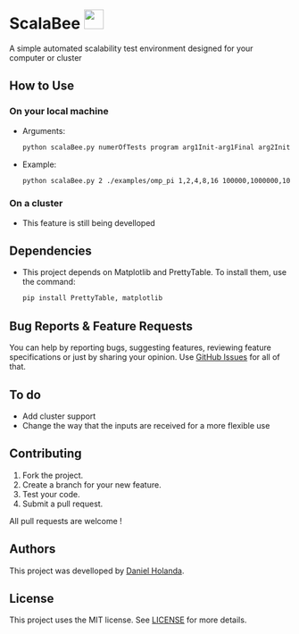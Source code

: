 
# ScalaBee <img src="https://github.com/danielholanda/ScalaBee/blob/master/media/Bee?raw=true" width="35">
A simple automated scalability test environment designed for your computer or cluster


## How to Use
### On your local machine
* Arguments:
    
    ```bash
    python scalaBee.py numerOfTests program arg1Init-arg1Final arg2Init-arg2Final...
    ```
* Example:
    
    ```bash
    python scalaBee.py 2 ./examples/omp_pi 1,2,4,8,16 100000,1000000,10000000,100000000
    ```

### On a cluster
* This feature is still being develloped

## Dependencies 
* This project depends on Matplotlib and PrettyTable. To install them, use the command:
    ```bash
    pip install PrettyTable, matplotlib
    ```

## Bug Reports & Feature Requests
You can help by reporting bugs, suggesting features, reviewing feature specifications or just by sharing your opinion.
Use [GitHub Issues](https://github.com/TheFighters/Smith-Waterman/issues) for all of that.

## To do
* Add cluster support
* Change the way that the inputs are received for a more flexible use
    
    
## Contributing
1. Fork the project.
2. Create a branch for your new feature.
3. Test your code.
5. Submit a pull request.

All pull requests are welcome !

## Authors
This project was develloped by [Daniel Holanda](https://github.com/danielholanda/).

## License
This project uses the MIT license. See [LICENSE](https://github.com/danielholanda/ScalaBee/blob/master/LICENSE) for more details.
